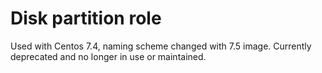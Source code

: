 # Disk partition role
Used with Centos 7.4, naming scheme changed with 7.5 image.
Currently deprecated and no longer in use or maintained.
